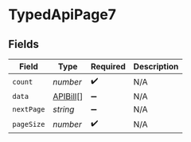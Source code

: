 # TypedApiPage7


## Fields

| Field                                       | Type                                        | Required                                    | Description                                 |
| ------------------------------------------- | ------------------------------------------- | ------------------------------------------- | ------------------------------------------- |
| `count`                                     | *number*                                    | :heavy_check_mark:                          | N/A                                         |
| `data`                                      | [APIBill](../../models/shared/apibill.md)[] | :heavy_minus_sign:                          | N/A                                         |
| `nextPage`                                  | *string*                                    | :heavy_minus_sign:                          | N/A                                         |
| `pageSize`                                  | *number*                                    | :heavy_check_mark:                          | N/A                                         |